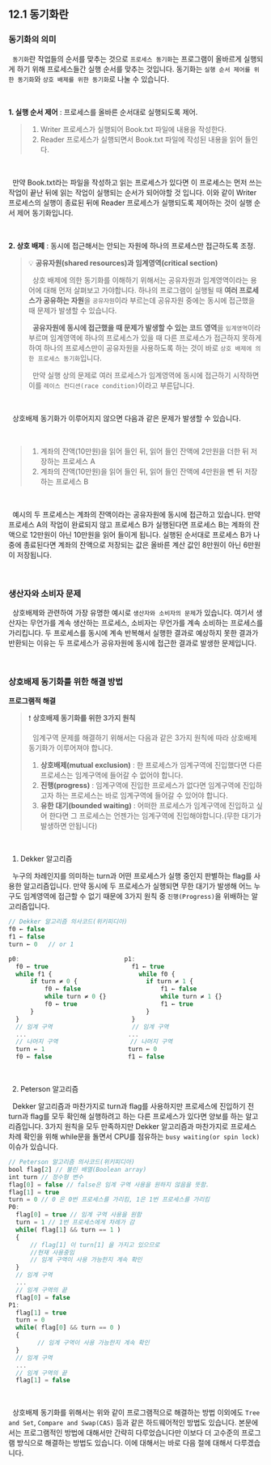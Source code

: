 ## 12.1 동기화란

### 동기화의 의미

&nbsp;&nbsp;`동기화`란 작업들의 순서를 맞추는 것으로 `프로세스 동기화`는 프로그램이 올바르게 실행되게 하기 위해 프로세스들간 실행 순서를 맞추는 것입니다. 동기화는 `실행 순서 제어를 위한 동기화`와 `상호 배제를 위한 동기화`로 나눌 수 있습니다.

<br>

**1. 실행 순서 제어** : 프로세스를 올바른 순서대로 실행되도록 제어.

> 1. Writer 프로세스가 실행되어 Book.txt 파일에 내용을 작성한다.
> 2. Reader 프로세스가 실행되면서 Book.txt 파일에 작성된 내용을 읽어 들인다.

<br>

&nbsp;&nbsp;만약 Book.txt라는 파일을 작성하고 읽는 프로세스가 있다면 이 프로세스는 먼저 쓰는 작업이 끝난 뒤에 읽는 작업이 실행되는 순서가 되어야할 것 입니다. 이와 같이 Writer 프로세스의 실행이 종료된 뒤에 Reader 프로세스가 실행되도록 제어하는 것이 실행 순서 제어 동기화입니다.

<br>

**2. 상호 배제** : 동시에 접근해서는 안되는 자원에 하나의 프로세스만 접근하도록 조정.

> 💡 **공유자원(shared resources)과 임계영역(critical section)**
>
> &nbsp;&nbsp;상호 배제에 의한 동기화를 이해하기 위해서는 공유자원과 임계영역이라는 용어에 대해 먼저 살펴보고 가야합니다. 하나의 프로그램이 실행될 때 **여러 프로세스가 공유하는 자원**을 `공유자원`이라 부르는데 공유자원 중에는 동시에 접근했을 때 문제가 발생할 수 있습니다.
>
> &nbsp;&nbsp;**공유자원에 동시에 접근했을 때 문제가 발생할 수 있는 코드 영역**을 `임계영역`이라 부르며 임계영역에 하나의 프로세스가 있을 때 다른 프로세스가 접근하지 못하게 하여 하나의 프로세스만이 공유자원을 사용하도록 하는 것이 바로 `상호 배제에 의한 프로세스 동기화`입니다.
>
> &nbsp;&nbsp;만약 실행 상의 문제로 여러 프로세스가 임계영역에 동시에 접근하기 시작하면 이를 `레이스 컨디션(race condition)`이라고 부른답니다.

<br>

&nbsp;&nbsp;상호배제 동기화가 이루어지지 않으면 다음과 같은 문제가 발생할 수 있습니다.

<br>

> 1. 계좌의 잔액(10만원)을 읽어 들인 뒤, 읽어 들인 잔액에 2만원을 더한 뒤 저장하는 프로세스 A
> 2. 계좌의 잔액(10만원)을 읽어 들인 뒤, 읽어 들인 잔액에 4만원을 뺀 뒤 저장하는 프로세스 B

<br>

&nbsp;&nbsp;예시의 두 프로세스는 계좌의 잔액이라는 공유자원에 동시에 접근하고 있습니다. 만약 프로세스 A의 작업이 완료되지 않고 프로세스 B가 실행된다면 프로세스 B는 계좌의 잔액으로 12만원이 아닌 10만원을 읽어 들이게 됩니다. 실행된 순서대로 프로세스 B가 나중에 종료된다면 계좌의 잔액으로 저장되는 값은 올바른 계산 값인 8만원이 아닌 6만원이 저장됩니다.

<br>

### 생산자와 소비자 문제

&nbsp;&nbsp;상호배제와 관련하여 가장 유명한 예시로 `생산자와 소비자의 문제`가 있습니다. 여기서 생산자는 무언가를 계속 생산하는 프로세스, 소비자는 무언가를 계속 소비하는 프로세스를 가리킵니다. 두 프로세스를 동시에 계속 반복해서 실행한 결과로 예상하지 못한 결과가 반환되는 이유는 두 프로세스가 공유자원에 동시에 접근한 결과로 발생한 문제입니다.

<br>

### 상호배제 동기화를 위한 해결 방법

**프로그램적 해결**

> ❗️ **상호배제 동기화를 위한 3가지 원칙**
>
> &nbsp;&nbsp;임계구역 문제를 해결하기 위해서는 다음과 같은 3가지 원칙에 따라 상호배제 동기화가 이루어져야 합니다.
>
> 1. **상호배제(mutual exclusion)** : 한 프로세스가 임계구역에 진입했다면 다른 프로세스는 임계구역에 들어갈 수 없어야 합니다.
> 2. **진행(progress)** : 임계구역에 진입한 프로세스가 없다면 임계구역에 진입하고자 하는 프로세스는 바로 임계구역에 들어갈 수 있어야 합니다.
> 3. **유한 대기(bounded waiting)** : 어떠한 프로세스가 임계구역에 진입하고 싶어 한다면 그 프로세스는 언젠가는 임계구역에 진입해야합니다.(무한 대기가 발생하면 안됩니다)

<br>

1. Dekker 알고리즘

&nbsp;&nbsp;누구의 차례인지를 의미하는 turn과 어떤 프로세스가 실행 중인지 판별하는 flag를 사용한 알고리즘입니다. 만약 동시에 두 프로세스가 실행되면 무한 대기가 발생해 어느 누구도 임계영역에 접근할 수 없기 때문에 3가지 원칙 중 `진행(Progress)`을 위배하는 알고리즘입니다.

```javascript
// Dekker 알고리즘 의사코드(위키피디아)
f0 ← false
f1 ← false
turn ← 0   // or 1

p0:                             p1:
  f0 ← true                       f1 ← true
  while f1 {                        while f0 {
      if turn ≠ 0 {                   if turn ≠ 1 {
          f0 ← false                      f1 ← false
          while turn ≠ 0 {}               while turn ≠ 1 {}
          f0 ← true                       f1 ← true
      }                               }
  }                               }
  // 임계 구역                      // 임계 구역
  ...                            ...
  // 나머지 구역                    // 나머지 구역
  turn ← 1                       turn ← 0
  f0 ← false                     f1 ← false
```

<br>

2. Peterson 알고리즘

&nbsp;&nbsp;Dekker 알고리즘과 마찬가지로 turn과 flag를 사용하지만 프로세스에 진입하기 전 turn과 flag를 모두 확인해 실행하려고 하는 다른 프로세스가 있다면 양보를 하는 알고리즘입니다. 3가지 원칙을 모두 만족하지만 Dekker 알고리즘과 마찬가지로 프로세스 차례 확인을 위해 while문을 돌면서 CPU를 점유하는 `busy waiting(or spin lock)` 이슈가 있습니다.

```javascript
// Peterson 알고리즘 의사코드(위키피디아)
bool flag[2] // 불린 배열(Boolean array)
int turn // 정수형 변수
flag[0] = false // false은 임계 구역 사용을 원하지 않음을 뜻함.
flag[1] = true
turn = 0 // 0 은 0번 프로세스를 가리킴, 1은 1번 프로세스를 가리킴
P0:
  flag[0] = true // 임계 구역 사용을 원함
  turn = 1 // 1번 프로세스에게 차례가 감
  while( flag[1] && turn == 1 )
  {
      // flag[1] 이 turn[1] 을 가지고 있으므로
      //현재 사용중임
      // 임계 구역이 사용 가능한지 계속 확인
  }
  // 임계 구역
  ...
  // 임계 구역의 끝
  flag[0] = false
P1:
  flag[1] = true
  turn = 0
  while( flag[0] && turn == 0 )
  {
        // 임계 구역이 사용 가능한지 계속 확인
  }
  // 임계 구역
  ...
  // 임계 구역의 끝
  flag[1] = false
```

<br>

&nbsp;&nbsp;상호배제 동기화를 위해서는 위와 같이 프로그램적으로 해결하는 방법 이외에도 `Tree and Set`, `Compare and Swap(CAS)` 등과 같은 하드웨어적인 방법도 있습니다. 본문에서는 프로그램적인 방법에 대해서만 간략히 다루었습니다만 이보다 더 고수준의 프로그램 방식으로 해결하는 방법도 있습니다. 이에 대해서는 바로 다음 절에 대해서 다루겠습니다.

<br>

